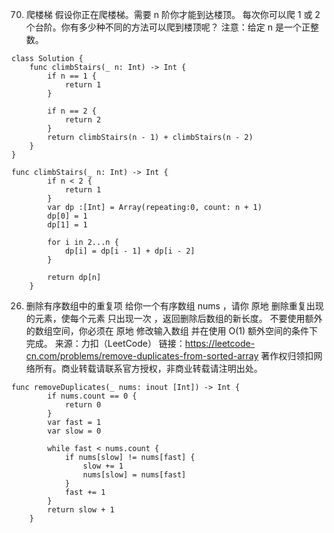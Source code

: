 70. 爬楼梯
假设你正在爬楼梯。需要 n 阶你才能到达楼顶。
每次你可以爬 1 或 2 个台阶。你有多少种不同的方法可以爬到楼顶呢？
注意：给定 n 是一个正整数。

```
class Solution {
    func climbStairs(_ n: Int) -> Int {
        if n == 1 {
            return 1
        }
             
        if n == 2 {
            return 2
        }
        return climbStairs(n - 1) + climbStairs(n - 2)
    }
}
```

```
func climbStairs(_ n: Int) -> Int {
        if n < 2 {
            return 1
        }
        var dp :[Int] = Array(repeating:0, count: n + 1)
        dp[0] = 1
        dp[1] = 1

        for i in 2...n {
            dp[i] = dp[i - 1] + dp[i - 2]
        }
    
        return dp[n]
    }
```


26. 删除有序数组中的重复项
给你一个有序数组 nums ，请你 原地 删除重复出现的元素，使每个元素 只出现一次 ，返回删除后数组的新长度。
不要使用额外的数组空间，你必须在 原地 修改输入数组 并在使用 O(1) 额外空间的条件下完成。
来源：力扣（LeetCode）
链接：https://leetcode-cn.com/problems/remove-duplicates-from-sorted-array
著作权归领扣网络所有。商业转载请联系官方授权，非商业转载请注明出处。

```
func removeDuplicates(_ nums: inout [Int]) -> Int {
        if nums.count == 0 {
            return 0
        }
        var fast = 1
        var slow = 0

        while fast < nums.count {
            if nums[slow] != nums[fast] {
                slow += 1
                nums[slow] = nums[fast]
            }
            fast += 1
        }
        return slow + 1
    }
```
